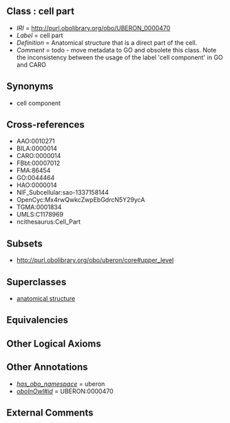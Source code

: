 
## Class : cell part

 * *IRI* = http://purl.obolibrary.org/obo/UBERON_0000470
 * *Label* = cell part
 * *Definition* = Anatomical structure that is a direct part of the cell.
 * *Comment* = todo - move metadata to GO and obsolete this class. Note the inconsistency between the usage of the label 'cell component' in GO and CARO

## Synonyms

 * cell component

## Cross-references

 * AAO:0010271
 * BILA:0000014
 * CARO:0000014
 * FBbt:00007012
 * FMA:86454
 * GO:0044464
 * HAO:0000014
 * NIF_Subcellular:sao-1337158144
 * OpenCyc:Mx4rwQwkcZwpEbGdrcN5Y29ycA
 * TGMA:0001834
 * UMLS:C1178969
 * ncithesaurus:Cell_Part

## Subsets

 * http://purl.obolibrary.org/obo/uberon/core#upper_level

## Superclasses

 * [anatomical structure](../../UBERON/61/UBERON_0000061.md)

## Equivalencies


## Other Logical Axioms


## Other Annotations

 * *[has_obo_namespace](../../ce/oboInOwl#hasOBONamespace.md)* = uberon
 * *[oboInOwl#id](../../id/oboInOwl#id.md)* = UBERON:0000470

## External Comments

